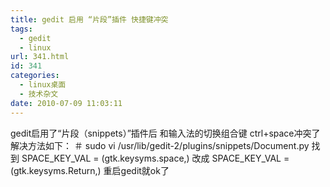 ```yaml
---
title: gedit 启用 “片段”插件 快捷键冲突
tags:
  - gedit
  - linux
url: 341.html
id: 341
categories:
  - linux桌面
  - 技术杂文
date: 2010-07-09 11:03:11
---
```


gedit启用了“片段（snippets）”插件后 和输入法的切换组合键 ctrl+space冲突了 解决方法如下： ＃ sudo vi /usr/lib/gedit-2/plugins/snippets/Document.py 找到 SPACE\_KEY\_VAL = (gtk.keysyms.space,) 改成 SPACE\_KEY\_VAL = (gtk.keysyms.Return,) 重启gedit就ok了